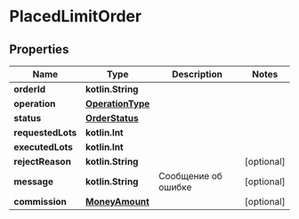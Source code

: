 
# PlacedLimitOrder

## Properties
Name | Type | Description | Notes
------------ | ------------- | ------------- | -------------
**orderId** | **kotlin.String** |  | 
**operation** | [**OperationType**](OperationType.md) |  | 
**status** | [**OrderStatus**](OrderStatus.md) |  | 
**requestedLots** | **kotlin.Int** |  | 
**executedLots** | **kotlin.Int** |  | 
**rejectReason** | **kotlin.String** |  |  [optional]
**message** | **kotlin.String** | Сообщение об ошибке |  [optional]
**commission** | [**MoneyAmount**](MoneyAmount.md) |  |  [optional]



